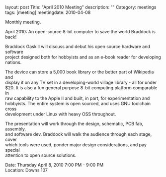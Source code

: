 layout: post
Title: "April 2010 Meeting"
description: ""
Category: meetings
tags: [meeting]
meetingdate: 2010-04-08

Monthly meeting.                                                               
                                                                             
April 2010: An open-source 8-bit computer to save the world Braddock is back!  
                                                                             
Braddock Gaskill will discuss and debut his open source hardware and software  
project designed both for hobbyists and as an e-book reader for developing     
nations.                                                                       
                                                                             
The device can store a 5,000 book library or the better part of Wikipedia and  
display it on any TV set in a developing-world village library - all for under 
$20. It is also a fun general purpose 8-bit computing platform comparable in   
raw capability to the Apple II and built, in part, for experimentation and     
hobbyists. The entire system is open sourced, and uses GNU toolchain cross     
development under Linux with heavy OSS throughout.                             
                                                                             
The presentation will work through the design, schematic, PCB fab, assembly,   
and software dev. Braddock will walk the audience through each stage, cover    
which tools were used, ponder major design considerations, and pay special     
attention to open source solutions.                                            
                                                                             
Date: Thursday April 8, 2010 7:00 PM - 9:00 PM                                   
Location: Downs 107                                         
